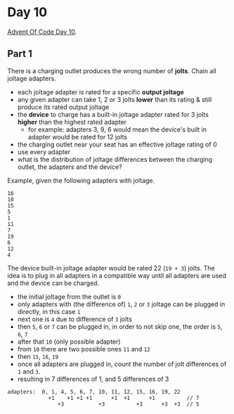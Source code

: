# Day 10

[Advent Of Code Day 10](https://adventofcode.com/2020/day/10).

## Part 1

There is a charging outlet produces the wrong number of **jolts**. Chain all joltage adapters.

* each joltage adapter is rated for a specific **output joltage**
* any given adapter can take 1, 2 or 3 jolts **lower** than its rating & still produce its rated output joltage
* the **device** to charge has a built-in joltage adapter rated for 3 jolts **higher** than the highest rated adapter
  * for example: adapters 3, 9, 6 would mean the device's built in adapter would be rated for 12 jolts
* the charging outlet near your seat has an effective joltage rating of 0
* use every adapter
* what is the distribution of joltage differences between the charging outlet, the adapters and the device?

Example, given the following adapters with joltage.

```
16
10
15
5
1
11
7
19
6
12
4
```

The device built-in joltage adapter would be rated 22 (`19 + 3`) jolts. The idea is to plug in all adapters in a compatible way until all adapters are used and the device can be charged.

* the initial joltage from the outlet is `0`
* only adapters with (the difference of) `1`, `2` or `3` joltage can be plugged in directly, in this case `1`
* next one is `4` due to difference of `3` jolts
* then `5`, `6` or `7` can be plugged in, in order to not skip one, the order is `5`, `6`, `7`
* after that `10` (only possible adapter)
* from `10` there are two possible ones `11` and `12`
* then `15`, `16`, `19`
* once all adapters are plugged in, count the number of jolt differences of `1` and `3`.
* resulting in 7 differences of 1, and 5 differences of 3

```
adapters:  0, 1, 4, 5, 6, 7, 10, 11, 12, 15, 16, 19, 22 
             +1    +1 +1 +1      +1  +1      +1          // 7
                +3           +3          +3      +3  +3  // 5
```
